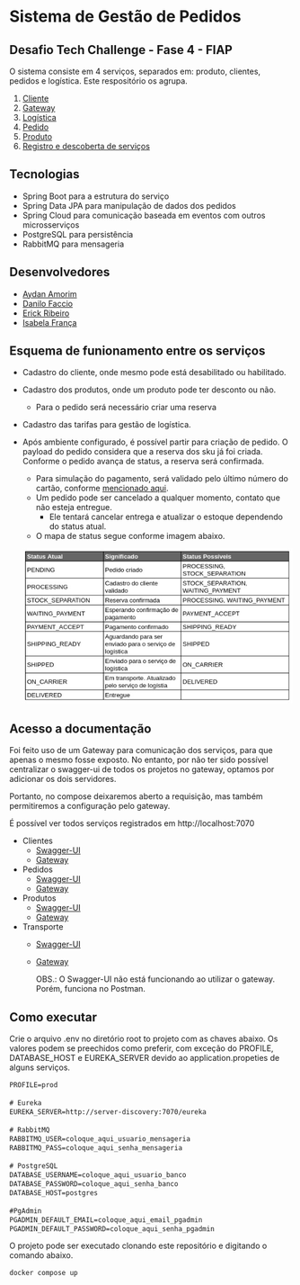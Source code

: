 # Sistema de Gestão de Pedidos

## Desafio Tech Challenge - Fase 4 - FIAP

O sistema consiste em 4 serviços, separados em: produto, clientes, pedidos e logística. Este respositório os agrupa.

1. [Cliente](https://github.com/AydanAmorim/costumers-microservice)
2. [Gateway](https://github.com/fysabelah/gateway)
3. [Logística](https://github.com/erickmatheusribeiro/tracking-microservice)
4. [Pedido](https://github.com/fysabelah/ordering-microservice)
5. [Produto](https://github.com/DFaccio/products-microservice)
6. [Registro e descoberta de serviços](https://github.com/fysabelah/registration-discovery-services)

## Tecnologias
* Spring Boot para a estrutura do serviço
* Spring Data JPA para manipulação de dados dos pedidos
* Spring Cloud para comunicação baseada em eventos com outros microsserviços
* PostgreSQL para persistência
* RabbitMQ para mensageria

## Desenvolvedores

- [Aydan Amorim](https://github.com/AydanAmorim)
- [Danilo Faccio](https://github.com/DFaccio)
- [Erick Ribeiro](https://github.com/erickmatheusribeiro)
- [Isabela França](https://github.com/fysabelah)

## Esquema de funionamento entre os serviços

* Cadastro do cliente, onde mesmo pode está desabilitado ou habilitado.
* Cadastro dos produtos, onde um produto pode ter desconto ou não.
  * Para o pedido será necessário criar uma reserva 
* Cadastro das tarifas para gestão de logística.
* Após ambiente configurado, é possível partir para criação de pedido. O payload do pedido considera que a reserva dos sku já
foi criada. Conforme o pedido avança de status, a reserva será confirmada.
  * Para simulação do pagamento, será validado pelo último número do cartão, conforme [mencionado aqui](https://github.com/fysabelah/ordering-microservice/tree/main).
  * Um pedido pode ser cancelado a qualquer momento, contato que não esteja entregue.
    * Ele tentará cancelar entrega e atualizar o estoque dependendo do status atual.
  * O mapa de status segue conforme imagem abaixo.
  
  ![Mapa de Status](mapa-status.jpeg)

## Acesso a documentação

Foi feito uso de um Gateway para comunicação dos serviços, para que apenas o mesmo fosse exposto.
No entanto, por não ter sido possível centralizar o swagger-ui de todos os projetos no gateway, optamos por adicionar os dois servidores.

Portanto, no compose deixaremos aberto a requisição, mas também permitiremos a configuração pelo gateway.

  É possível ver todos serviços registrados em http://localhost:7070

* Clientes
  * [Swagger-UI](http://localhost:7076/doc/customer-management.html)
  * [Gateway](http://localhost:7071/order-management-system/customers-microservice/documentation)
* Pedidos
  * [Swagger-UI](http://localhost:7078/doc/order.html)
  * [Gateway](http://localhost:7071/order-management-system/ordering-microservice/documentation)
* Produtos
  * [Swagger-UI](http://localhost:7077/doc/product-management.html)
  * [Gateway](http://localhost:7071/order-management-system/product-microservice/documentation)
* Transporte
  * [Swagger-UI](http://localhost:7079/doc/tracking.html)
  * [Gateway](http://localhost:7071/order-management-system/tracking-microservice/documentation)


    OBS.: O Swagger-UI não está funcionando ao utilizar o gateway. Porém, funciona no Postman.

## Como executar

Crie o arquivo .env no diretório root to projeto com as chaves abaixo. Os valores podem se preechidos como preferir, com exceção do PROFILE, DATABASE_HOST e EUREKA_SERVER devido ao application.propeties de alguns serviços.

```
PROFILE=prod

# Eureka
EUREKA_SERVER=http://server-discovery:7070/eureka

# RabbitMQ
RABBITMQ_USER=coloque_aqui_usuario_mensageria
RABBITMQ_PASS=coloque_aqui_senha_mensageria

# PostgreSQL
DATABASE_USERNAME=coloque_aqui_usuario_banco
DATABASE_PASSWORD=coloque_aqui_senha_banco
DATABASE_HOST=postgres

#PgAdmin
PGADMIN_DEFAULT_EMAIL=coloque_aqui_email_pgadmin
PGADMIN_DEFAULT_PASSWORD=coloque_aqui_senha_pgadmin
```

O projeto pode ser executado clonando este repositório e digitando o comando abaixo.

    docker compose up
